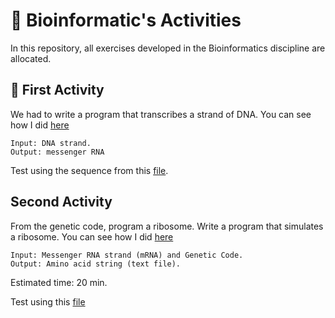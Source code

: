 # :dna: Bioinformatic's Activities
In this repository, all exercises developed in the Bioinformatics discipline are allocated.

## :microscope: First Activity

We had to write a program that transcribes a strand of DNA. You can see how I did [here](https://github.com/manassesss/bioinformatic/blob/main/Activity-01)
```
Input: DNA strand.
Output: messenger RNA
````
Test using the sequence from this [file](https://github.com/manassesss/bioinformatic/blob/main/Activity-01/TRANSCRICAO.sequenciasDNA.xlsx).

## Second Activity

From the genetic code, program a ribosome. Write a program that simulates a ribosome. You can see how I did [here]()
```
Input: Messenger RNA strand (mRNA) and Genetic Code. 
Output: Amino acid string (text file).
```
Estimated time: 20 min.

Test using this [file]()
